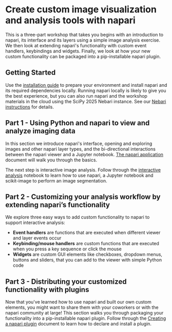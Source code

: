 # Create custom image visualization and analysis tools with napari

This is a three-part workshop that takes you begins with an introduction to napari, its interface and its layers using
a simple image analysis exercise. We then look at extending napari's functionality with custom event handlers,
keybindings and widgets. Finally, we look at how your new custom functionality can be packaged into a pip-installable
napari plugin.

## Getting Started

Use the [installation guide](#installation) to prepare your environment and install napari and
its required dependencies locally. Running napari locally is likely to give you the best experience, but you can also run napari and the workshop materials in the cloud using the SciPy 2025 Nebari instance. See our [Nebari instructions](nebari) for details.

## Part 1 - Using Python and napari to view and analyze imaging data

In this section we introduce napari's interface, opening and exploring images and other napari layer types, and
the bi-directional interactions between the napari viewer and a Jupyter notebook. [The napari application](#intro-gui)
document will walk you through the basics.

The next step is interactive image analysis. Follow through the [interactive analysis](#interactive-analysis) notebook
to learn how to use napari, a Jupyter notebook and scikit-image to perform an image segmentation.

## Part 2 - Customizing your analysis workflow by extending napari’s functionality

We explore three easy ways to add custom functionality to napari to support interactive analysis:

- **Event handlers** are functions that are executed when different viewer and layer events occur
- **Keybinding/mouse handlers** are custom functions that are executed when you press a key sequence or click the mouse
- **Widgets** are custom GUI elements like checkboxes, dropdown menus, buttons and sliders, that you can add to the viewer with simple Python code

## Part 3 - Distributing your customized functionality with plugins

Now that you've learned how to use napari and built our own custom elements, you might want to share
them with your coworkers or with the napari community at large! This section walks you through
packaging your functionality into a pip-installable napari plugin. Follow through the [Creating a napari plugin](#simple-plugin)
document to learn how to declare and install a plugin.
